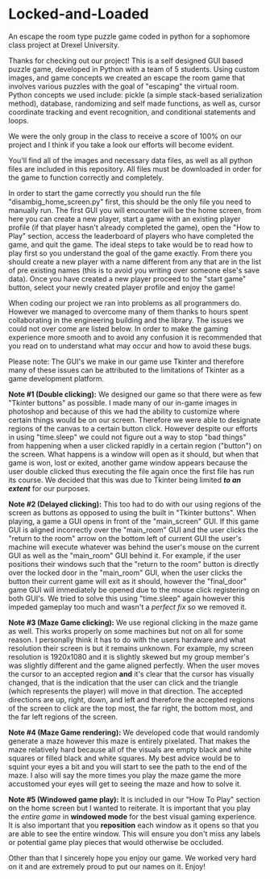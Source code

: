 # Locked-and-Loaded
An escape the room type puzzle game coded in python for a sophomore class project at Drexel University.

Thanks for checking out our project! This is a self designed GUI based puzzle game, developed in Python with a team of 5 students. Using custom images, and game concepts we created an escape the room game that involves various puzzles with the goal of "escaping" the virtual room. Python concepts we used include: pickle (a simple stack-based serialization method), database, randomizing and self made functions, as well as, cursor coordinate tracking and event recognition, and conditional statements and loops.

We were the only group in the class to receive a score of 100% on our project and I think if you take a look our efforts will become evident.

You'll find all of the images and necessary data files, as well as all python files are included in this repository. All files must be downloaded in order for the game to function correctly and completely.

In order to start the game correctly you should run the file "disambig_home_screen.py" first, this should be the only file you need to manually run. The first GUI you will encounter will be the home screen, from here you can create a new player, start a game with an existing player profile (if that player hasn't already completed the game), open the "How to Play" section, access the leaderboard of players who have completed the game, and quit the game. The ideal steps to take would be to read how to play first so you understand the goal of the game exactly. From there you should create a new player with a name different from any that are in the list of pre existing names (this is to avoid you writing over someone else's save data). Once you have created a new player proceed to the "start game" button, select your newly created player profile and enjoy the game!


When coding our project we ran into problems as all programmers do. However we managed to overcome many of them thanks to hours spent collaborating in the engineering building and the library. The issues we could not over come are listed below. In order to make the gaming experience more smooth and to avoid any confusion it is recommended that you read on to understand what may occur and how to avoid these bugs.

Please note: The GUI's we make in our game use Tkinter and therefore many of these issues can be attributed to the limitations of Tkinter as a game development platform.

**Note #1 (Double clicking):**
We designed our game so that there were as few "Tkinter buttons" as possible. I made many of our in-game images in photoshop and because of this we had the ability to customize where certain things would be on our screen. Therefore we were able to designate regions of the canvas to a certain button click. However despite our efforts in using "time.sleep" we could not figure out a way to stop "bad things" from happening when a user clicked rapidly in a certain region ("button") on the screen. What happens is a window will open as it should, but when that game is won, lost or exited, another game window appears because the user double clicked thus executing the file again once the first file has run its course. We decided that this was due to Tkinter being limited __*to an extent*__ for our purposes.

**Note #2 (Delayed clicking):**
This too had to do with our using regions of the screen as buttons as opposed to using the built in "Tkinter buttons". When playing, a game a GUI opens in front of the "main_screen" GUI. If this game GUI is aligned incorrectly over the "main_room" GUI and the user clicks the "return to the room" arrow on the bottom left of current GUI the user's machine will execute whatever was behind the user's mouse on the current GUI as well as the "main_room" GUI behind it. For example, if the user positions their windows such that the "return to the room" button is directly over the locked door in the "main_room" GUI, when the user clicks the button their current game will exit as it should, however the "final_door" game GUI will immediately be opened due to the mouse click registering on both GUI's. We tried to solve this using "time.sleep" again however this impeded gameplay too much and wasn't a *perfect fix* so we removed it.

**Note #3 (Maze Game clicking):**
We use regional clicking in the maze game as well. This works properly on some machines but not on all for some reason. I personally think it has to do with the users hardware and what resolution their screen is but it remains unknown. For example, my screen resolution is 1920x1080 and it is slightly skewed but my group member's was slightly different and the game aligned perfectly. When the user moves the cursor to an accepted region **and** it's clear that the cursor has visually changed, that is the indication that the user can click and the triangle (which represents the player) will move in that direction. The accepted directions are up, right, down, and left and therefore the accepted regions of the screen to click are the top most, the far right, the bottom most, and the far left regions of the screen.

**Note #4 (Maze Game rendering):**
We developed code that would randomly generate a maze however this maze is entirely pixelated. That makes the maze relatively hard because all of the visuals are empty black and white squares or filled black and white squares. My best advice would be to squint your eyes a bit and you will start to see the path to the end of the maze. I also will say the more times you play the maze game the more accustomed your eyes will get to seeing the maze and how to solve it. 

**Note #5 (Windowed game play):**
It is included in our "How To Play" section on the home screen but I wanted to reiterate. It is important that you play the *entire game* in **windowed mode** for the best visual gaming experience. It is also important that you **reposition** each window as it opens so that you are able to see the entire window. This will ensure you don't miss any labels or potential game play pieces that would otherwise be occluded.

Other than that I sincerely hope you enjoy our game. We worked very hard on it and are extremely proud to put our names on it. Enjoy!
